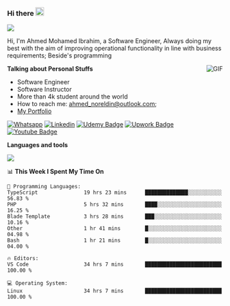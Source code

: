 ### Hi there <img src="https://raw.githubusercontent.com/MartinHeinz/MartinHeinz/master/wave.gif" width="20px">

![](https://komarev.com/ghpvc/?username=2hmad&color=lightgrey)

Hi, I'm Ahmed Mohamed Ibrahim, a Software Engineer, Always doing my best with the aim of improving operational functionality in line with business requirements; Beside's programming

  <img align="right" alt="GIF" src="https://media.giphy.com/media/836HiJc7pgzy8iNXCn/giphy.gif" />
  
**Talking about Personal Stuffs**

- Software Engineer
- Software Instructor
- More than 4k student around the world
- How to reach me: ahmed_noreldin@outlook.com;
- [My Portfolio](https://ahmednoreldin.com)

[![Whatsapp](https://img.shields.io/badge/WhatsApp-25D366?style=for-the-badge&logo=whatsapp&logoColor=white)](http://wa.me/201275457924)
[![Linkedin](https://img.shields.io/badge/LinkedIn-0077B5?style=for-the-badge&logo=linkedin&logoColor=white)](https://www.linkedin.com/in/ahmednoreldin)
[![Udemy Badge](https://img.shields.io/badge/Udemy-EC5252?style=for-the-badge&logo=Udemy&logoColor=white)](https://www.udemy.com/user/ahmed-mohamed-1/) 
[![Upwork Badge](https://img.shields.io/badge/Upwork-14a800?style=for-the-badge&logo=Upwork&logoColor=white)](https://www.upwork.com/freelancers/~01788957435aed0aa5)
[![Youtube Badge](https://img.shields.io/badge/youtube-FF0000?style=for-the-badge&logo=youtube&logoColor=white)](https://www.youtube.com/@code_with_ahmed)

**Languages and tools**  

<img src="https://skillicons.dev/icons?i=aws,gcp,azure,react,vue,flutter,php,cpp,docker,elasticsearch,express,git,githubactions,go,grafana,graphql,java,kafka,kubernetes,laravel,mongodb,mysql,nestjs,nextjs,nodejs,nuxtjs,php,postgres,postman,react,redis,redux,spring,sqlite,ts">

<!--START_SECTION:waka-->
📊 **This Week I Spent My Time On** 

```text
💬 Programming Languages: 
TypeScript               19 hrs 23 mins      ██████████████░░░░░░░░░░░   56.83 % 
PHP                      5 hrs 32 mins       ████░░░░░░░░░░░░░░░░░░░░░   16.25 % 
Blade Template           3 hrs 28 mins       ███░░░░░░░░░░░░░░░░░░░░░░   10.16 % 
Other                    1 hr 41 mins        █░░░░░░░░░░░░░░░░░░░░░░░░   04.98 % 
Bash                     1 hr 21 mins        █░░░░░░░░░░░░░░░░░░░░░░░░   04.00 % 

🔥 Editors: 
VS Code                  34 hrs 7 mins       █████████████████████████   100.00 % 

💻 Operating System: 
Linux                    34 hrs 7 mins       █████████████████████████   100.00 % 
```


<!--END_SECTION:waka-->
 
